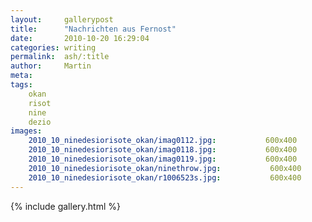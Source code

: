 ```yaml
---
layout:     gallerypost
title:      "Nachrichten aus Fernost"
date:       2010-10-20 16:29:04
categories: writing
permalink:  ash/:title
author:     Martin
meta:
tags:
    okan
    risot
    nine
    dezio
images:
    2010_10_ninedesiorisote_okan/imag0112.jpg:           600x400
    2010_10_ninedesiorisote_okan/imag0118.jpg:           600x400
    2010_10_ninedesiorisote_okan/imag0119.jpg:           600x400
    2010_10_ninedesiorisote_okan/ninethrow.jpg:           600x400
    2010_10_ninedesiorisote_okan/r1006523s.jpg:           600x400
---
```


{% include gallery.html %}
